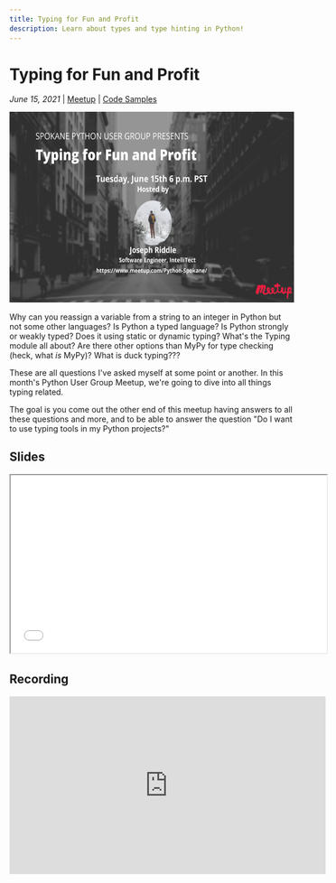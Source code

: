```yaml
---
title: Typing for Fun and Profit
description: Learn about types and type hinting in Python!
---
```


# Typing for Fun and Profit

_June 15, 2021_ | [Meetup](https://www.meetup.com/Python-Spokane/events/278681498/) | [Code Samples](https://github.com/python-spokane/typing-for-fun-and-profit)

<img src="/img/typing-for-fun-and-profit.png" width="600" height="337.5">

Why can you reassign a variable from a string to an integer in Python but not some other languages? Is Python a typed language? Is Python strongly or weakly typed? Does it using static or dynamic typing? What's the Typing module all about? Are there other options than MyPy for type checking (heck, what _is_ MyPy)? What is duck typing???

These are all questions I've asked myself at some point or another. In this month's Python User Group Meetup, we're going to dive into all things typing related.

The goal is you come out the other end of this meetup having answers to all these questions and more, and to be able to answer the question "Do I want to use typing tools in my Python projects?"

## Slides

<iframe width="560" height="315" src="/static/Typing-for-Fun-and-Profit-Slides.html"></iframe>

## Recording

<iframe width="560" height="315" src="https://www.youtube-nocookie.com/embed/OUq_qrf-Ro0" title="YouTube video player" frameborder="0" allow="accelerometer; autoplay; clipboard-write; encrypted-media; gyroscope; picture-in-picture" allowfullscreen></iframe>
